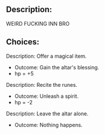 ## Description:
WEIRD FUCKING INN BRO

## Choices:
Description: Offer a magical item.
- Outcome: Gain the altar's blessing.
- hp = +5

Description: Recite the runes.
- Outcome: Unleash a spirit.
- hp = -2

Description: Leave the altar alone.
- Outcome: Nothing happens.